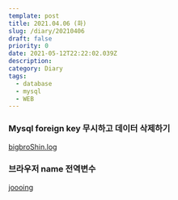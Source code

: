 ```yaml
---
template: post
title: 2021.04.06 (화)
slug: /diary/20210406
draft: false
priority: 0
date: 2021-05-12T22:22:02.039Z
description:
category: Diary
tags:
  - database
  - mysql
  - WEB
---
```


### Mysql foreign key 무시하고 데이터 삭제하기

[bigbroShin.log](https://velog.io/@bigbrothershin/Mysql-foreign-key-%EB%AC%B4%EC%8B%9C%ED%95%98%EA%B3%A0-%EB%8D%B0%EC%9D%B4%ED%84%B0-%EC%82%AD%EC%A0%9C%ED%95%98%EA%B8%B0)

### 브라우저 name 전역변수

[joooing](https://joooing.tistory.com/entry/%EB%B8%8C%EB%9D%BC%EC%9A%B0%EC%A0%80%EC%9D%98-name-%EC%A0%84%EC%97%AD%EB%B3%80%EC%88%98?category=924388)
